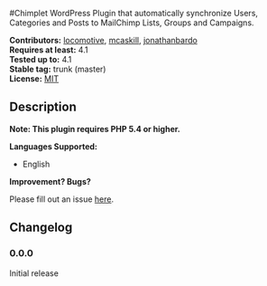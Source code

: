 #Chimplet
WordPress Plugin that automatically synchronize Users, Categories and Posts to MailChimp Lists, Groups and Campaigns.

**Contributors:** [locomotive](https://github.com/locomotivemtl), [mcaskill](https://github.com/mcaskill), [jonathanbardo](https://github.com/jonathanbardo)  
**Requires at least:** 4.1  
**Tested up to:** 4.1  
**Stable tag:** trunk (master)  
**License:** [MIT](http://en.wikipedia.org/wiki/MIT_License)  

## Description ##

**Note: This plugin requires PHP 5.4 or higher.**

**Languages Supported:**

 * English

**Improvement? Bugs?**

Please fill out an issue [here](https://github.com/locomotivemtl/wordpress-chimplet/issues).

## Changelog ##

### 0.0.0 ###
Initial release
